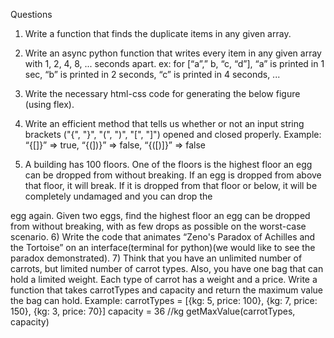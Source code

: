 Questions

1) Write a function that finds the duplicate items in any given array.
2) Write an async python function that writes every item in any given array with 1, 2, 4,
8, ... seconds apart. ex: for [“a”,” b, “c, “d”], “a” is printed in 1 sec, “b” is printed in 2
seconds, “c” is printed in 4 seconds, ...
3) Write the necessary html-css code for generating the below figure (using flex).

4) Write an efficient method that tells us whether or not an input string brackets ("{", "}",
"(", ")", "[", "]") opened and closed properly. Example: “{[]}” => true, “{(])}” => false,
“{([)]}” => false
5) A building has 100 floors. One of the floors is the highest floor an egg can be dropped
from without breaking. If an egg is dropped from above that floor, it will break. If it is
dropped from that floor or below, it will be completely undamaged and you can drop the

egg again. Given two eggs, find the highest floor an egg can be dropped from without
breaking, with as few drops as possible on the worst-case scenario.
6) Write the code that animates “Zeno's Paradox of Achilles and the Tortoise” on an
interface(terminal for python)(we would like to see the paradox demonstrated).
7) Think that you have an unlimited number of carrots, but limited number of carrot
types. Also, you have one bag that can hold a limited weight. Each type of carrot has a
weight and a price. Write a function that takes carrotTypes and capacity and return the
maximum value the bag can hold.
Example:
carrotTypes = [{kg: 5, price: 100}, {kg: 7, price: 150}, {kg: 3, price: 70}]
capacity = 36 //kg
getMaxValue(carrotTypes, capacity)
